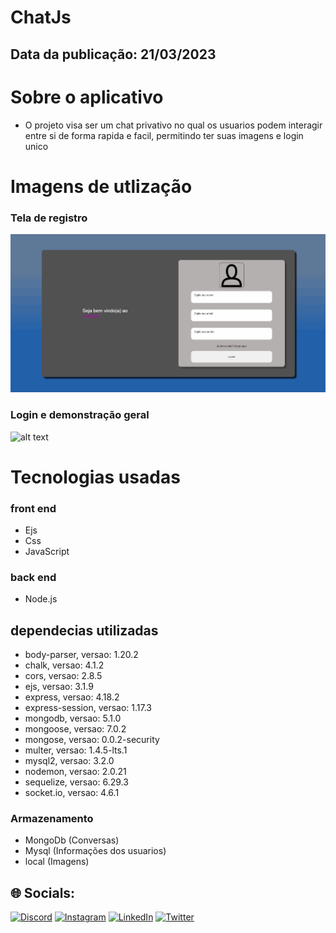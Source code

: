 # ChatJs
## Data da publicação: 21/03/2023

# Sobre o aplicativo
- O projeto visa ser um chat privativo no qual os usuarios podem interagir entre si de forma rapida e facil, permitindo ter suas imagens e login unico

# Imagens de utlização

### Tela de registro

![alt text](https://github.com/MrigortBr/ChatJs/blob/main/gifs/register.gif)

### Login e demonstração geral
![alt text](https://github.com/MrigortBr/ChatJs/blob/main/gifs/hello.gif)


# Tecnologias usadas
### front end
- Ejs
- Css
- JavaScript

### back end
- Node.js  

## dependecias utilizadas
- body-parser, versao: 1.20.2
- chalk, versao: 4.1.2
- cors, versao: 2.8.5
- ejs, versao: 3.1.9
- express, versao: 4.18.2
- express-session, versao: 1.17.3
- mongodb, versao: 5.1.0
- mongoose, versao: 7.0.2
- mongose, versao: 0.0.2-security
- multer, versao: 1.4.5-lts.1
- mysql2, versao: 3.2.0
- nodemon, versao: 2.0.21
- sequelize, versao: 6.29.3
- socket.io, versao: 4.6.1
  
  
### Armazenamento
- MongoDb (Conversas)
- Mysql (Informações dos usuarios)
- local (Imagens)

## 🌐 Socials:
[![Discord](https://img.shields.io/badge/Discord-%237289DA.svg?logo=discord&logoColor=white)](htttps://discord.gg/IgortBr#7777)
[![Instagram](https://img.shields.io/badge/Instagram-%23E4405F.svg?logo=Instagram&logoColor=white)](https://instagram.com/igorpere_) 
[![LinkedIn](https://img.shields.io/badge/LinkedIn-%230077B5.svg?logo=linkedin&logoColor=white)](https://www.linkedin.com/in/igor-pereira-lins-01a1691a1/)
[![Twitter](https://img.shields.io/badge/Twitter-%231DA1F2.svg?logo=Twitter&logoColor=white)](https://twitter.com/igort_br) 
